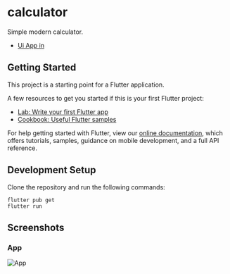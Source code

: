 # calculator

Simple modern calculator.

- [Ui App in ](https://dribbble.com/shots/10903449-Daily-UI-004-Calculator/attachments/2547237?mode=media)

## Getting Started

This project is a starting point for a Flutter application.

A few resources to get you started if this is your first Flutter project:

- [Lab: Write your first Flutter app](https://flutter.dev/docs/get-started/codelab)
- [Cookbook: Useful Flutter samples](https://flutter.dev/docs/cookbook)

For help getting started with Flutter, view our
[online documentation](https://flutter.dev/docs), which offers tutorials,
samples, guidance on mobile development, and a full API reference.

## Development Setup
Clone the repository and run the following commands:
```
flutter pub get
flutter run
```


## Screenshots

### App
![App](https://s4.uupload.ir/files/sshot-1_t4bq.png)
